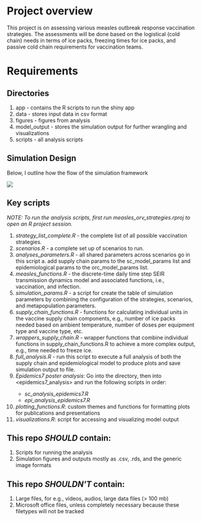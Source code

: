 # Project overview
This project is on assessing various measles outbreak response vaccination strategies. The assessments will be done based on the logistical (cold chain) needs in terms of ice packs, freezing times for ice packs, and passive cold chain requirements for vaccination teams.

# Requirements
## Directories
1. app - contains the R scripts to run the shiny app
2. data - stores input data in csv format
3. figures - figures from analysis
4. model_output - stores the simulation output for further wrangling and visualizations 
5. scripts - all analysis scripts

## Simulation Design 
Below, I outline how the flow of the simulation framework

 ![](simulation_design.png) 
## Key scripts
*NOTE: To run the analysis scripts, first run _measles\_orv\_strategies.rproj_ to open an R project session.*
1. _strategy\_list\_complete.R_ - the complete list of all possible vaccination strategies.
2. _scenarios.R_ - a complete set up of scenarios to run.
3. _analyses\_parameters.R_ - all shared parameters across scenarios go in this script
    a. add supply chain params to the sc_model_params list and epidemiological params to the orc_model_params list.
4. _measles_functions.R_ - the discrete-time daily time step SEIR transmission dynamics model and associated functions, i.e., vaccination, and infection.
5. _simulation\_params.R_ - a script for create the table of simulation parameters by combining the configuration of the strategies, scenarios, and metapopulation parameters.
6. _supply\_chain\_functions.R_ - functions for calculating individual units in the vaccine supply chain components, e.g., number of ice packs needed based on ambient temperature, number of doses per equipment type and vaccine type, etc.
7. _wrappers\_supply\_chain.R_ - wrapper functions that combine individual functions in supply_chain_functions.R to achieve a more complex output, e.g., time needed to freeze ice.
8. _full\_analysis.R_ - run this script to execute a full analysis of both the supply chain and epidemiological model to produce plots and save simulation output to file.
9. *Epidemics7 poster analysis*: Go into the <scripts> directory, then into <epidemics7_analysis> and run the following scripts in order:  
    - _sc\_analysis\_epidemics7.R_
    - _epi_analysis\_epidemics7.R_  
10. _plotting\_functions.R_: custom themes and functions for formatting plots for publications and presentations
11. _visualizations.R_: script for accessing and visualizing model output 


## This repo _SHOULD_ contain:
1. Scripts for running the analysis
2. Simulation figures and outputs mostly as .csv, .rds, and the generic image formats

## This repo _SHOULDN'T_ contain:
1. Large files, for e.g., videos, audios, large data files (> 100 mb)
2. Microsoft office files, unless completely necessary because these filetypes will not be tracked